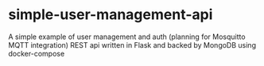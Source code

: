 # simple-user-management-api
A simple example of user management and auth (planning for Mosquitto MQTT integration) REST api written in Flask and backed by MongoDB using docker-compose
